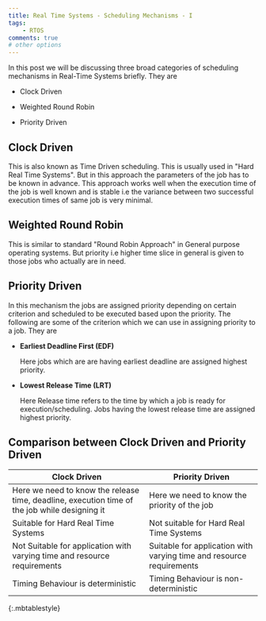 ```yaml
---
title: Real Time Systems - Scheduling Mechanisms - I
tags:
    - RTOS
comments: true
# other options
---
```


In this post we will be discussing three broad categories of scheduling mechanisms in Real-Time Systems briefly. They are

* Clock Driven 

* Weighted Round Robin

* Priority Driven




## __Clock Driven__

This is also known as Time Driven scheduling. This is usually used in "Hard Real Time Systems". But in this approach the parameters of the job has to be known in advance. This approach works well when the execution time of the job is well known and is stable i.e the variance between two successful execution times of same job is very minimal.

## __Weighted Round Robin__

This is similar to standard "Round Robin Approach" in General purpose operating systems. But priority i.e higher time slice in general is given to those jobs who actually are in need.

## __Priority Driven__

In this mechanism the jobs are assigned priority depending on certain criterion and scheduled to be executed based upon the priority. The following are some of the criterion which we can use in assigning priority to a job. They are

* __Earliest Deadline First (EDF)__

    Here jobs which are are having earliest deadline are assigned highest priority.
    
* __Lowest Release Time (LRT)__

    Here Release time refers to the time by which a job is ready for execution/scheduling. Jobs having the lowest release time are assigned highest priority.

## __Comparison between Clock Driven and Priority Driven__


| **Clock Driven** | **Priority Driven** |
| ----------|--------|
| Here we need to know the release time, deadline, execution time of the job while designing it | Here we need to know the priority of the job |
| Suitable for Hard Real Time Systems  |  Not suitable for Hard Real Time Systems
| Not Suitable for application with varying time and resource requirements | Suitable for application with varying time and resource requirements |
| Timing Behaviour is deterministic | Timing Behaviour is non-deterministic |
{:.mbtablestyle}
